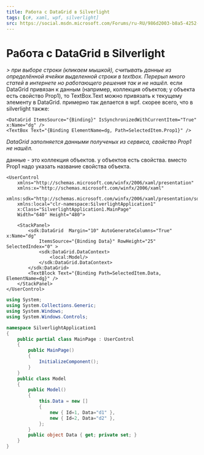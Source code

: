 ```yaml
---
title: Работа с DataGrid в Silverlight
tags: [c#, xaml, wpf, silverlight]
src: https://social.msdn.microsoft.com/Forums/ru-RU/986d2003-b8a5-4252-bcdd-15bfc1fc5401/-datagrid-silverlight?forum=aspnetru
---
```

# Работа с DataGrid в Silverlight
*> при выборе строки (кликаем мышкой), считывать данные из определённой ячейки выделенной строки в textbox. Перерыл много статей в интернете но работающего решения так и не нашёл.*
если DataGrid привязан к данным (например, коллекция объектов; у объекта есть свойство Prop1), то TextBox.Text можно привязать к текущему элементу в DataGrid.
примерно так делается в wpf. скорее всего, что в silverlight также:
```xaml
<DataGrid ItemsSource="{Binding}" IsSynchronizedWithCurrentItem="True" x:Name="dg" />
<TextBox Text="{Binding ElementName=dg, Path=SelectedItem.Prop1}" />
```
*DataGrid заполняется данными полученых из сервиса, свойство Prop1 не нашёл.*

данные - это коллекция объектов. у объектов есть свойства. вместо Prop1 надо указать название свойства объекта.
```xaml
<UserControl
	xmlns="http://schemas.microsoft.com/winfx/2006/xaml/presentation"
	xmlns:x="http://schemas.microsoft.com/winfx/2006/xaml"
	xmlns:sdk="http://schemas.microsoft.com/winfx/2006/xaml/presentation/sdk"
	xmlns:local="clr-namespace:SilverlightApplication1"
	x:Class="SilverlightApplication1.MainPage"
	Width="640" Height="480">

	<StackPanel>
		<sdk:DataGrid  Margin="10" AutoGenerateColumns="True" x:Name="dg" 
			ItemsSource="{Binding Data}" RowHeight="25" SelectedIndex="0" >
			<sdk:DataGrid.DataContext>
				<local:Model/>
			</sdk:DataGrid.DataContext>
		</sdk:DataGrid>	
		<TextBlock Text="{Binding Path=SelectedItem.Data, ElementName=dg}" />				
	</StackPanel>
</UserControl>
```
```c#
using System;
using System.Collections.Generic;
using System.Windows;
using System.Windows.Controls;

namespace SilverlightApplication1
{
	public partial class MainPage : UserControl
	{
		public MainPage()
		{
			InitializeComponent();
		}
	}
	public class Model
	{
		public Model()
		{
			this.Data = new [] 
			{
				new { Id=1, Data="d1" },
				new { Id=2, Data="d2" },
			};
		}
		public object Data { get; private set; }
	}
}
```